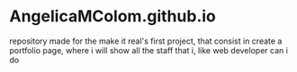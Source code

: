 # AngelicaMColom.github.io

repository made for the make it real's first project, that consist in create a portfolio page, where i will show all the staff that i, like web developer can i do
